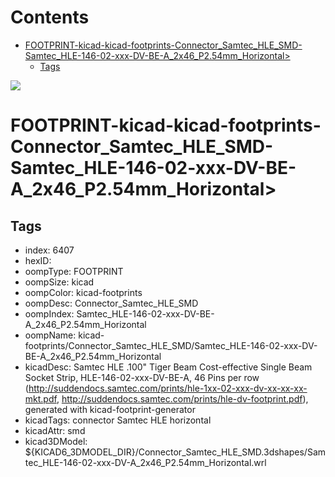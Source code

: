 



Contents
========

* [FOOTPRINT-kicad-kicad-footprints-Connector_Samtec_HLE_SMD-Samtec_HLE-146-02-xxx-DV-BE-A_2x46_P2.54mm_Horizontal>](#footprint-kicad-kicad-footprints-connector_samtec_hle_smd-samtec_hle-146-02-xxx-dv-be-a_2x46_p254mm_horizontal)
	* [Tags](#tags)
  
![][im]
# FOOTPRINT-kicad-kicad-footprints-Connector_Samtec_HLE_SMD-Samtec_HLE-146-02-xxx-DV-BE-A_2x46_P2.54mm_Horizontal>

## Tags

- index: 6407
- hexID: 
- oompType: FOOTPRINT
- oompSize: kicad
- oompColor: kicad-footprints
- oompDesc: Connector_Samtec_HLE_SMD
- oompIndex: Samtec_HLE-146-02-xxx-DV-BE-A_2x46_P2.54mm_Horizontal
- oompName: kicad-footprints/Connector_Samtec_HLE_SMD/Samtec_HLE-146-02-xxx-DV-BE-A_2x46_P2.54mm_Horizontal
- kicadDesc: Samtec HLE .100" Tiger Beam Cost-effective Single Beam Socket Strip, HLE-146-02-xxx-DV-BE-A, 46 Pins per row (http://suddendocs.samtec.com/prints/hle-1xx-02-xxx-dv-xx-xx-xx-mkt.pdf, http://suddendocs.samtec.com/prints/hle-dv-footprint.pdf), generated with kicad-footprint-generator
- kicadTags: connector Samtec HLE horizontal
- kicadAttr: smd
- kicad3DModel: ${KICAD6_3DMODEL_DIR}/Connector_Samtec_HLE_SMD.3dshapes/Samtec_HLE-146-02-xxx-DV-A_2x46_P2.54mm_Horizontal.wrl



[im]: image.png
